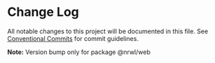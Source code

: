 # Change Log

All notable changes to this project will be documented in this file.
See [Conventional Commits](https://conventionalcommits.org) for commit guidelines.



**Note:** Version bump only for package @nrwl/web
